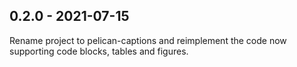 ## 0.2.0 - 2021-07-15

Rename project to pelican-captions and reimplement the code now supporting code blocks, tables and figures.
